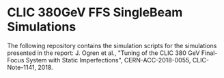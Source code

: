 # CLIC 380GeV FFS SingleBeam Simulations

The following repository contains the simulation scripts for the
simulations presented in the report: 
J. Ogren et al., "Tuning of the CLIC 380 GeV Final-Focus System with Static Imperfections", CERN-ACC-2018-0055, CLIC-Note-1141, 2018.
